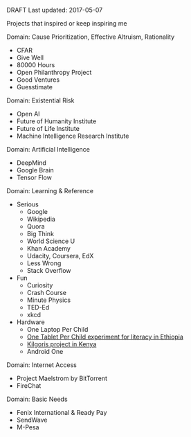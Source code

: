 DRAFT
Last updated: 2017-05-07

Projects that inspired or keep inspiring me

Domain: Cause Prioritization, Effective Altruism, Rationality
  - CFAR
  - Give Well
  - 80000 Hours
  - Open Philanthropy Project
  - Good Ventures
  - Guesstimate
  
Domain: Existential Risk
  - Open AI
  - Future of Humanity Institute 
  - Future of Life Institute 
  - Machine Intelligence Research Institute

Domain: Artificial Intelligence
  - DeepMind
  - Google Brain
  - Tensor Flow

Domain: Learning & Reference
  - Serious
    - Google
    - Wikipedia
    - Quora
    - Big Think
    - World Science U
    - Khan Academy
    - Udacity, Coursera, EdX
    - Less Wrong
    - Stack Overflow
  - Fun
    - Curiosity
    - Crash Course
    - Minute Physics
    - TED-Ed
    - xkcd
  - Hardware
    - One Laptop Per Child
    - [One Tablet Per Child experiment for literacy in Ethiopia](https://www.technologyreview.com/s/506466/given-tablets-but-no-teachers-ethiopian-children-teach-themselves/)
    - [Kilgoris project in Kenya](http://www.thekilgorisproject.com/)
    - Android One
    
Domain: Internet Access
  - Project Maelstrom by BitTorrent
  - FireChat

Domain: Basic Needs
  - Fenix International & Ready Pay
  - SendWave
  - M-Pesa
